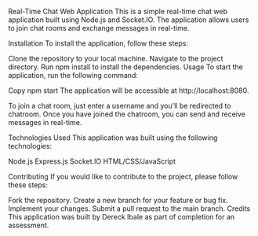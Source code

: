 Real-Time Chat Web Application
This is a simple real-time chat web application built using Node.js and Socket.IO. The application allows users 
to join chat rooms and exchange messages in real-time.

Installation
To install the application, follow these steps:

Clone the repository to your local machine.
Navigate to the project directory.
Run npm install to install the dependencies.
Usage
To start the application, run the following command:

Copy npm start
The application will be accessible at http://localhost:8080.

To join a chat room, just enter a username and you'll be redirected to chatroom. Once you have joined the chatroom, you can send and receive messages in real-time.

Technologies Used
This application was built using the following technologies:

Node.js
Express.js
Socket.IO
HTML/CSS/JavaScript


Contributing
If you would like to contribute to the project, please follow these steps:

Fork the repository.
Create a new branch for your feature or bug fix.
Implement your changes.
Submit a pull request to the main branch.
Credits
This application was built by Dereck Ibale as part of completion for an assessment.
